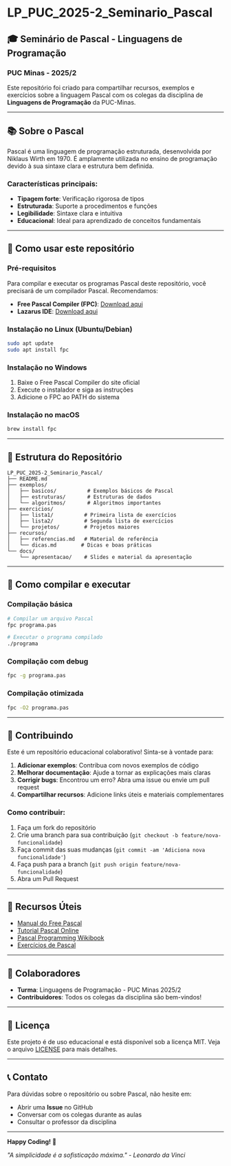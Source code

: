 # LP_PUC_2025-2_Seminario_Pascal

## 🎓 Seminário de Pascal - Linguagens de Programação
### PUC Minas - 2025/2

Este repositório foi criado para compartilhar recursos, exemplos e exercícios sobre a linguagem Pascal com os colegas da disciplina de **Linguagens de Programação** da PUC-Minas.

---

## 📚 Sobre o Pascal

Pascal é uma linguagem de programação estruturada, desenvolvida por Niklaus Wirth em 1970. É amplamente utilizada no ensino de programação devido à sua sintaxe clara e estrutura bem definida.

### Características principais:
- **Tipagem forte**: Verificação rigorosa de tipos
- **Estruturada**: Suporte a procedimentos e funções
- **Legibilidade**: Sintaxe clara e intuitiva
- **Educacional**: Ideal para aprendizado de conceitos fundamentais

---

## 🚀 Como usar este repositório

### Pré-requisitos
Para compilar e executar os programas Pascal deste repositório, você precisará de um compilador Pascal. Recomendamos:

- **Free Pascal Compiler (FPC)**: [Download aqui](https://www.freepascal.org/)
- **Lazarus IDE**: [Download aqui](https://www.lazarus-ide.org/)

### Instalação no Linux (Ubuntu/Debian)
```bash
sudo apt update
sudo apt install fpc
```

### Instalação no Windows
1. Baixe o Free Pascal Compiler do site oficial
2. Execute o instalador e siga as instruções
3. Adicione o FPC ao PATH do sistema

### Instalação no macOS
```bash
brew install fpc
```

---

## 📁 Estrutura do Repositório

```
LP_PUC_2025-2_Seminario_Pascal/
├── README.md
├── exemplos/
│   ├── basicos/          # Exemplos básicos de Pascal
│   ├── estruturas/       # Estruturas de dados
│   └── algoritmos/       # Algoritmos importantes
├── exercicios/
│   ├── lista1/          # Primeira lista de exercícios
│   ├── lista2/          # Segunda lista de exercícios
│   └── projetos/        # Projetos maiores
├── recursos/
│   ├── referencias.md   # Material de referência
│   └── dicas.md        # Dicas e boas práticas
└── docs/
    └── apresentacao/    # Slides e material da apresentação
```

---

## 🔧 Como compilar e executar

### Compilação básica
```bash
# Compilar um arquivo Pascal
fpc programa.pas

# Executar o programa compilado
./programa
```

### Compilação com debug
```bash
fpc -g programa.pas
```

### Compilação otimizada
```bash
fpc -O2 programa.pas
```

---

## 🤝 Contribuindo

Este é um repositório educacional colaborativo! Sinta-se à vontade para:

1. **Adicionar exemplos**: Contribua com novos exemplos de código
2. **Melhorar documentação**: Ajude a tornar as explicações mais claras
3. **Corrigir bugs**: Encontrou um erro? Abra uma issue ou envie um pull request
4. **Compartilhar recursos**: Adicione links úteis e materiais complementares

### Como contribuir:
1. Faça um fork do repositório
2. Crie uma branch para sua contribuição (`git checkout -b feature/nova-funcionalidade`)
3. Faça commit das suas mudanças (`git commit -am 'Adiciona nova funcionalidade'`)
4. Faça push para a branch (`git push origin feature/nova-funcionalidade`)
5. Abra um Pull Request

---

## 📖 Recursos Úteis

- [Manual do Free Pascal](https://www.freepascal.org/docs.html)
- [Tutorial Pascal Online](https://www.tutorialspoint.com/pascal/index.htm)
- [Pascal Programming Wikibook](https://en.wikibooks.org/wiki/Pascal_Programming)
- [Exercícios de Pascal](https://www.w3resource.com/pascal-programming-exercises/)

---

## 👥 Colaboradores

- **Turma**: Linguagens de Programação - PUC Minas 2025/2
- **Contribuidores**: Todos os colegas da disciplina são bem-vindos!

---

## 📄 Licença

Este projeto é de uso educacional e está disponível sob a licença MIT. Veja o arquivo [LICENSE](LICENSE) para mais detalhes.

---

## 📞 Contato

Para dúvidas sobre o repositório ou sobre Pascal, não hesite em:
- Abrir uma **Issue** no GitHub
- Conversar com os colegas durante as aulas
- Consultar o professor da disciplina

---

**Happy Coding! 🎉**

*"A simplicidade é a sofisticação máxima." - Leonardo da Vinci*